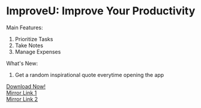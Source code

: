 # ImproveU: Improve Your Productivity
Main Features:
1. Prioritize Tasks
2. Take Notes
3. Manage Expenses

What's New:
1. Get a random inspirational quote everytime opening the app

<a href="https://apkfab.com/improveu/com.example.improveu/apk?h=d74c5f452acdb4b1608f73988e1dc2411f23c3443c436ab6a9f067dc758e48c6">Download Now!</a>
<br>
<a href="https://i.diawi.com/tnfBbU">Mirror Link 1</a>
<br>
<a href="https://appsenjoy.com/P29xL">Mirror Link 2</a>
